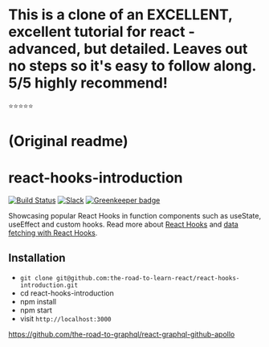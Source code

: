 # This is a clone of an EXCELLENT, excellent tutorial for react - advanced, but detailed. Leaves out no steps so it's easy to follow along. 5/5 highly recommend!

⭐⭐⭐⭐⭐

# (Original readme)

# react-hooks-introduction

[![Build Status](https://travis-ci.org/the-road-to-learn-react/react-hooks-introduction.svg?branch=master)](https://travis-ci.org/the-road-to-learn-react/react-hooks-introduction) [![Slack](https://slack-the-road-to-learn-react.wieruch.com/badge.svg)](https://slack-the-road-to-learn-react.wieruch.com/) [![Greenkeeper badge](https://badges.greenkeeper.io/the-road-to-learn-react/react-hooks-introduction.svg)](https://greenkeeper.io/)

Showcasing popular React Hooks in function components such as useState, useEffect and custom hooks. Read more about [React Hooks](https://www.robinwieruch.de/react-hooks/) and [data fetching with React Hooks](https://www.robinwieruch.de/react-hooks-fetch-data/).

## Installation

- `git clone git@github.com:the-road-to-learn-react/react-hooks-introduction.git`
- cd react-hooks-introduction
- npm install
- npm start
- visit `http://localhost:3000`

https://github.com/the-road-to-graphql/react-graphql-github-apollo